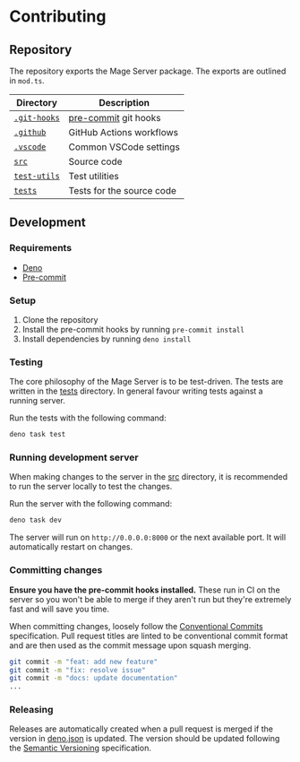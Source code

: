 # Contributing

## Repository

The repository exports the Mage Server package. The exports are outlined in
`mod.ts`.

| Directory                  | Description                                     |
| -------------------------- | ----------------------------------------------- |
| [`.git-hooks`](.git-hooks) | [pre-commit](https://pre-commit.com/) git hooks |
| [`.github`](.github)       | GitHub Actions workflows                        |
| [`.vscode`](.vscode)       | Common VSCode settings                          |
| [`src`](src)               | Source code                                     |
| [`test-utils`](test-utils) | Test utilities                                  |
| [`tests`](tests)           | Tests for the source code                       |

## Development

### Requirements

- [Deno](https://deno.land/)
- [Pre-commit](https://pre-commit.com/)

### Setup

1. Clone the repository
2. Install the pre-commit hooks by running `pre-commit install`
3. Install dependencies by running `deno install`

### Testing

The core philosophy of the Mage Server is to be test-driven. The tests are
written in the [tests](./tests) directory. In general favour writing tests
against a running server.

Run the tests with the following command:

```sh
deno task test
```

### Running development server

When making changes to the server in the [src](./src) directory, it is
recommended to run the server locally to test the changes.

Run the server with the following command:

```sh
deno task dev
```

The server will run on `http://0.0.0.0:8000` or the next available port. It will
automatically restart on changes.

### Committing changes

**Ensure you have the pre-commit hooks installed.** These run in CI on the
server so you won't be able to merge if they aren't run but they're extremely
fast and will save you time.

When committing changes, loosely follow the
[Conventional Commits](https://www.conventionalcommits.org/en/v1.0.0/)
specification. Pull request titles are linted to be conventional commit format
and are then used as the commit message upon squash merging.

```sh
git commit -m "feat: add new feature"
git commit -m "fix: resolve issue"
git commit -m "docs: update documentation"
...
```

### Releasing

Releases are automatically created when a pull request is merged if the version
in [deno.json](./deno.json) is updated. The version should be updated following
the [Semantic Versioning](https://semver.org/) specification.
